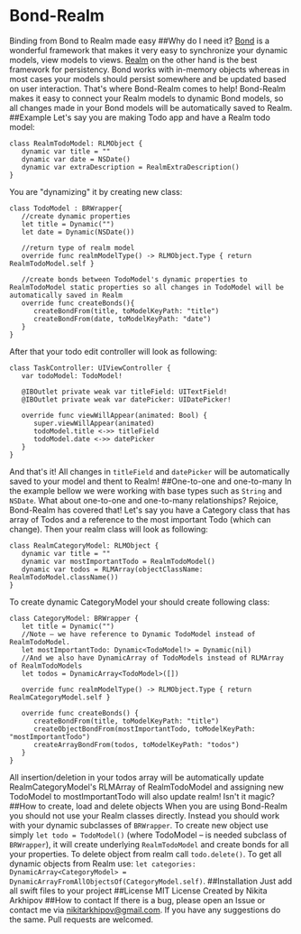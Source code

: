 # Bond-Realm
Binding from Bond to Realm made easy
##Why do I need it?
[Bond](https://github.com/SwiftBond/Bond) is a wonderful framework that makes it very easy to synchronize your dynamic models, view models to views. [Realm](http://realm.io) on the other hand is the best framework for persistency. Bond works with in-memory objects whereas in most cases your models should persist somewhere and be updated based on user interaction. That's where Bond-Realm comes to help!
Bond-Realm makes it easy to connect your Realm models to dynamic Bond models, so all changes made in your Bond models will be automatically saved to Realm.
##Example
Let's say you are making Todo app and have a Realm todo model:
```
class RealmTodoModel: RLMObject {
   dynamic var title = ""
   dynamic var date = NSDate()
   dynamic var extraDescription = RealmExtraDescription()
}
```
You are "dynamizing" it by creating new class:
```
class TodoModel : BRWrapper{
   //create dynamic properties
   let title = Dynamic("")
   let date = Dynamic(NSDate())

   //return type of realm model
   override func realmModelType() -> RLMObject.Type { return RealmTodoModel.self }

   //create bonds between TodoModel's dynamic properties to RealmTodoModel static properties so all changes in TodoModel will be automatically saved in Realm
   override func createBonds(){
      createBondFrom(title, toModelKeyPath: "title")
      createBondFrom(date, toModelKeyPath: "date")
   }
}
```
After that your todo edit controller will look as following:
```
class TaskController: UIViewController {
   var todoModel: TodoModel!

   @IBOutlet private weak var titleField: UITextField!
   @IBOutlet private weak var datePicker: UIDatePicker!

   override func viewWillAppear(animated: Bool) {
      super.viewWillAppear(animated)      
      todoModel.title <->> titleField
      todoModel.date <->> datePicker
   }
}
```
And that's it! All changes in `titleField` and `datePicker` will be automatically saved to your model and thent to Realm!
##One-to-one and one-to-many
In the example bellow we were working with base types such as `String` and `NSDate`. What about one-to-one and one-to-many relationships? Rejoice, Bond-Realm has covered that!
Let's say you have a Category class that has array of Todos and a reference to the most important Todo (which can change). Then your realm class will look as following:
```
class RealmCategoryModel: RLMObject {
   dynamic var title = ""
   dynamic var mostImportantTodo = RealmTodoModel()
   dynamic var todos = RLMArray(objectClassName: RealmTodoModel.className())
}
```
To create dynamic CategoryModel your should create following class:
```
class CategoryModel: BRWrapper {
   let title = Dynamic("")
   //Note – we have reference to Dynamic TodoModel instead of RealmTodoModel.
   let mostImportantTodo: Dynamic<TodoModel!> = Dynamic(nil)
   //And we also have DynamicArray of TodoModels instead of RLMArray of RealmTodoModels
   let todos = DynamicArray<TodoModel>([])
   
   override func realmModelType() -> RLMObject.Type { return RealmCategoryModel.self }

   override func createBonds() {
      createBondFrom(title, toModelKeyPath: "title")
      createObjectBondFrom(mostImportantTodo, toModelKeyPath: "mostImportantTodo")
      createArrayBondFrom(todos, toModelKeyPath: "todos")
   }
}
```
All insertion/deletion in your todos array will be automatically update RealmCategoryModel's RLMArray of RealmTodoModel and assigning new TodoModel to mostImportantTodo will also update realm! Isn't it magic?
##How to create, load and delete objects
When you are using Bond-Realm you should not use your Realm classes directly. Instead you should work with your dynamic subclasses of `BRWrapper`.
To create new object use simply `let todo = TodoModel()` (where TodoModel – is needed subclass of `BRWrapper`), it will create underlying `RealmTodoModel` and create bonds for all your properties.
To delete object from realm call `todo.delete()`.
To get all dynamic objects from Realm use: `let categories: DynamicArray<CategoryModel> = DynamicArrayFromAllObjectsOf(CategoryModel.self)`.
##Installation
Just add all swift files to your project
##License
MIT License
Created by Nikita Arkhipov
##How to contact
If there is a bug, please open an Issue or contact me via nikitarkhipov@gmail.com. If you have any suggestions do the same. Pull requests are welcomed.
